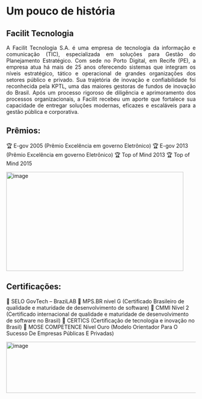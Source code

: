 # Um pouco de história
## Facilit Tecnologia

<p style="text-align: justify;"> A Facilit Tecnologia S.A. é uma empresa de tecnologia da informação e comunicação (TIC), especializada em soluções para Gestão do Planejamento Estratégico. Com sede no Porto Digital, em Recife (PE), a empresa atua há mais de 25 anos oferecendo sistemas que integram os níveis estratégico, tático e operacional de grandes organizações dos setores público e privado.
Sua trajetória de inovação e confiabilidade foi reconhecida pela KPTL, uma das maiores gestoras de fundos de inovação do Brasil. Após um processo rigoroso de diligência e aprimoramento dos processos organizacionais, a Facilit recebeu um aporte que fortalece sua capacidade de entregar soluções modernas, eficazes e escaláveis para a gestão pública e corporativa. </p>


## Prêmios:

🏆 E-gov 2005 (Prêmio Excelência em governo Eletrônico)
🏆 E-gov 2013 (Prêmio Excelência em governo Eletrônico)
🏆 Top of Mind 2013
🏆 Top of Mind 2015

<img width="471" height="263" alt="image" src="https://github.com/user-attachments/assets/c15e1b1b-a6ec-47cf-9185-9b8c974d3256" />

## Certificações:

🏅 SELO GovTech – BraziLAB
🏅 MPS.BR nível G (Certificado Brasileiro de qualidade e maturidade de desenvolvimento de software)
🏅 CMMI Nível 2 (Certificado internacional de qualidade e maturidade de desenvolvimento de software no Brasil)
🏅 CERTICS (Certificação de tecnologia e inovação no Brasil)
🏅 MOSE COMPETENCE Nível Ouro (Modelo Orientador Para O Sucesso De Empresas Públicas E Privadas)

<img width="525" height="136" alt="image" src="https://github.com/user-attachments/assets/8199dfdc-bb87-4480-84b7-30cbb6d56fa1" />

